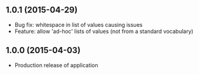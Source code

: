 ## 1.0.1 (2015-04-29)

* Bug fix: whitespace in list of values causing issues
* Feature: allow 'ad-hoc' lists of values (not from a standard vocabulary)


## 1.0.0 (2015-04-03)

* Production release of application
